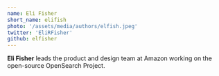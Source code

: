 ```yaml
---
name: Eli Fisher
short_name: elifish
photo: '/assets/media/authors/elfish.jpeg'
twitter: 'EliRFisher'
github: elfisher
---
```


**Eli Fisher** leads the product and design team at Amazon working on the open-source OpenSearch Project.
